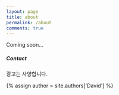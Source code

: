 ```yaml
---
layout: page
title: about
permalink: /about
comments: true
---
```


<div class="row justify-content-between">
<div class="col-md-8 pr-5">

Coming soon...

</div>

<div class="col-md-4">

<div class="sticky-top sticky-top-80">
<h5>Contact</h5>

<p>광고는 사양합니다.</p>

{% assign author = site.authors['David'] %}
<a target="_blank" href="{{ author.facebook }}" class="contact-link text-primary"><i class="fab fa-facebook-square"></i></a>
<a target="_blank" href="mailto:{{ author.email }}" class="contact-link text-info"><i class="fas fa-envelope-square"></i></a>

</div>
</div>
</div>
